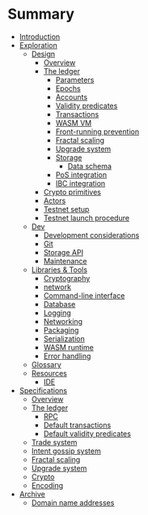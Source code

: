 # Summary

- [Introduction](./README.md)
- [Exploration](./explore/README.md)
  - [Design](./explore/design/README.md)
    - [Overview](./explore/design/overview.md)
    - [The ledger](./explore/design/ledger.md)
      - [Parameters](./explore/design/ledger/parameters.md)
      - [Epochs](./explore/design/ledger/epochs.md)
      - [Accounts](./explore/design/ledger/accounts.md)
      - [Validity predicates](./explore/design/ledger/vp.md)
      - [Transactions](./explore/design/ledger/tx.md)
      - [WASM VM](./explore/design/ledger/wasm-vm.md)
      - [Front-running prevention](./explore/design/ledger/front-running.md)
      - [Fractal scaling](./explore/design/ledger/fractal-scaling.md)
      - [Upgrade system](./explore/design/upgrade-system.md)
      - [Storage](./explore/design/ledger/storage.md)
        - [Data schema](./explore/design/ledger/storage/data-schema.md)
      - [PoS integration](./explore/design/ledger/pos-integration.md)
      - [IBC integration](./explore/design/ledger/ibc.md)
    - [Crypto primitives](./explore/design/crypto-primitives.md)
    - [Actors](./explore/design/actors.md)
    - [Testnet setup](./explore/design/testnet-setup.md)
    - [Testnet launch procedure](./explore/design/testnet-launch-procedure/README.md)
  - [Dev](./explore/dev/README.md)
    - [Development considerations](./explore/dev/development-considerations.md)
    - [Git](./explore/dev/git.md)
    - [Storage API](./explore/dev/storage_api.md)
    - [Maintenance](./explore/dev/maintenance.md)
  - [Libraries & Tools](./explore/libraries/README.md)
    - [Cryptography]()
    - [network](./explore/libraries/network.md)
    - [Command-line interface](./explore/libraries/cli.md)
    - [Database](./explore/libraries/db.md)
    - [Logging](./explore/libraries/logging.md)
    - [Networking]()
    - [Packaging](./explore/libraries/packaging.md)
    - [Serialization](./explore/libraries/serialization.md)
    - [WASM runtime](./explore/libraries/wasm.md)
    - [Error handling](./explore/libraries/errors.md)
  - [Glossary](./explore/design/glossary.md)
  - [Resources](./explore/resources/README.md)
    - [IDE](./explore/resources/ide.md)
- [Specifications](./specs/README.md)
  - [Overview](./specs/overview.md)
  - [The ledger](./specs/ledger.md)
    - [RPC](./specs/ledger/rpc.md)
    - [Default transactions](./specs/ledger/default-transactions.md)
    - [Default validity predicates](./specs/ledger/default-validity-predicates.md)
  - [Trade system]()
  - [Intent gossip system]()
  - [Fractal scaling]()
  - [Upgrade system]()
  - [Crypto](./specs/crypto.md)
  - [Encoding](./specs/encoding.md)
- [Archive](./archive/README.md)
  - [Domain name addresses](./archive/domain-name-addresses.md)
